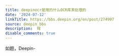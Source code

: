 ```yaml
---
title: deepinocr是用的什么OCR库来处理的
date: '2024-07-12'
linkTitle: https://bbs.deepin.org/en/post/274997
source: deepin_bbs
description:  晖 
disable_comments: true
---
```

如题，Deepin-
